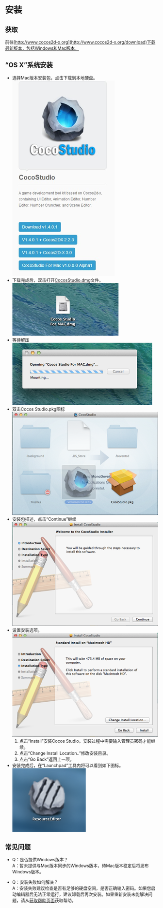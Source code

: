 # 安装

## 获取  

前往[http://www.cocos2d-x.org](http://www.cocos2d-x.org/download)下载最新版本，包括Windows和Mac版本。

## “OS X”系统安装

- 选择Mac版本安装包，点击下载到本地硬盘。  
  ![](./res/1.png) 
- 下载完成后，双击打开[CocosStudio.dmg]()文件。    
  ![](./res/2.png) 
- 等待解压   
  ![](./res/3.png) 
- 双击Cocos Studio.pkg图标   
  ![](./res/4.png) 
- 安装包描述，点击“Continue”继续   
  ![](./res/5.png) 
- 设置安装选项。  
  ![](./res/6.png) 
	1. 点击“Install”安装Cocos Studio。安装过程中需要输入管理员密码才能继续。
	2. 点击“Change Install Location..”修改安装目录。
	3. 点击“Go Back”返回上一项。    
- 安装完成后，在“Launchpad”工具内将可以看到如下图标。   
  ![](./res/7.png) 

## 常见问题
- Q：是否提供Windows版本？   
	A：暂未提供与Mac版本同步的Windows版本，待Mac版本稳定后将发布Windows版本。

- Q：安装失败如何解决？    
	A：安装失败建议检查是否有足够的硬盘空间，是否正确输入密码。如果您启动编辑器后无法正常运行，建议卸载后再次安装。如果重新安装未能解决问题，请从[获取帮助页面](../../contact_support/zh.md)获取帮助。